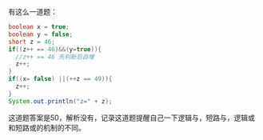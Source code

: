 有这么一道题：

```java
boolean x = true;
boolean y = false;
short z = 46;
if((z++ == 46)&&(y=true)){
  //z++ == 46 先判断后自增
  z++;
}
if((x= false) ||(++z == 49)){
  z++;
}
System.out.println("z=" + z);
```

这道题答案是50，解析没有，记录这道题提醒自己一下逻辑与，短路与，逻辑或和短路或的机制的不同。
